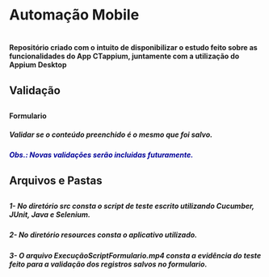 <h1>Automação Mobile<h1>
<h4 >Repositório criado com o intuito de disponibilizar o estudo feito sobre as funcionalidades do App CTappium, juntamente com a utilização do Appium Desktop<h4> 

<h2>Validação<h2>

<h4>Formulario<h4>
<h5>Validar se o conteúdo preenchido é o mesmo que foi salvo.<h5>
<h5><font color="#000099">Obs.: Novas validações serão incluidas futuramente.</font><h5>	

<h2>Arquivos e Pastas<h2>	

<h5>1- No diretório src consta o script de teste escrito utilizando Cucumber, JUnit, Java e Selenium.<h5>

<h5>2- No diretório resources consta o aplicativo utilizado.<h5>

<h5>3- O arquivo ExecuçãoScriptFormulario.mp4 consta a evidência do teste feito para a validação dos registros salvos no formulario.<h5>
